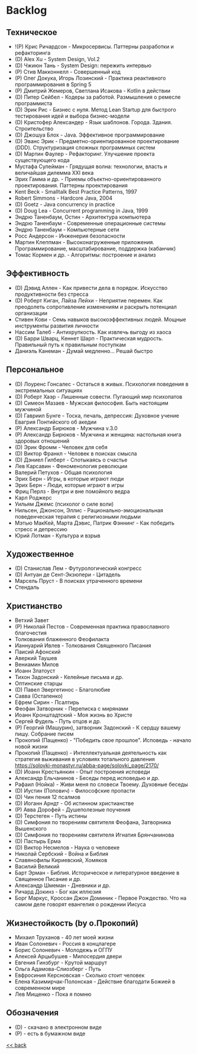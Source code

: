 # Backlog

## Техническое

- !(P) Крис Ричардсон - Микросервисы. Паттерны разработки и рефакторинга
- (D) Alex Xu - System Design, Vol.2
- (D) Чжиюн Тань - System Design: пережить интервью
- (P) Стив Макконнелл - Совершенный код
- (P) Олег Докука, Игорь Лозинский - Практика реактивного программирования в Spring 5
- (P) Дмитрий Жемеров, Светлана Исакова - Kotlin в действии
- (D) Питер Сейбел - Кодеры за работой. Размышления о ремесле программиста
- (D) Эрик Рис - Бизнес с нуля. Метод Lean Startup для быстрого тестирования идей и выбора бизнес-модели
- (D) Кристофер Александер - Язык шаблонов. Города. Здания. Строительство
- (D) Джошуа Блох - Java. Эффективное программирование
- (D) Эванс Эрик - Предметно-ориентированное проектирование (DDD). Структуризация сложных программных систем
- (D) Мартин Фаулер - Рефакторинг. Улучшение проекта существующего кода
- Мустафа Сулейман - Грядущая волна: технологии, власть и величайшая дилемма XXI века
- Эрих Гамма и др. - Приемы объектно-ориентированного проектирования. Паттерны проектирования
- Kent Beck - Smalltalk Best Practice Patterns, 1997
- Robert Simmons - Hardcore Java, 2004
- (D) Goetz - Java concurrency in practice
- (D) Doug Lea - Concurrent programming in Java, 1999
- Эндрю Таненбаум, Остин - Архитектура компьютера
- Эндрю Таненбаум - Современные операционные системы
- Эндрю Таненбаум - Компьютерные сети
- Росс Андерсон - Инженерия безопасности
- Мартин Клеппман - Высоконагруженные приложения. Программирование, масштабирование, поддержка (кабанчик)
- Томас Кормен и др. - Алгоритмы: построение и анализ

## Эффективность

- (D) Дэвид Аллен - Как привести дела в порядок. Искусство продуктивности без стресса
- (D) Роберт Киган, Лайза Лейхи - Неприятие перемен. Как преодолеть сопротивление изменениям и раскрыть потенциал
  организации
- Стивен Кови - Семь навыков высокоэффективных людей. Мощные инструменты развития личности
- Нассим Талеб - Антихрупкость. Как извлечь выгоду из хаоса
- (D) Барри Шварц, Кеннет Шарп - Практическая мудрость. Правильный путь к правильным поступкам
- Даниэль Канеман - Думай медленно... Решай быстро

## Персональное

- (D) Лоуренс Гонсалес - Остаться в живых. Психология поведения в экстремальных ситуациях
- (D) Роберт Хаэр - Лишенные совести. Пугающий мир психопатов
- (D) Симеон Мазаев - Мужская философия. Быть настоящим мужчиной
- (D) Гавриил Бунге - Тоска, печаль, депрессия: Духовное учение Евагрия Понтийского об акедии
- (P) Александр Бирюков - Мужчина v.3.0
- (P) Александр Бирюков - Мужчина и женщина: настольная книга здоровых отношений
- (D) Эрик Фромм - Человек для себя
- (D) Виктор Франкл - Человек в поисках смысла
- (D) Дэниел Гилберт - Спотыкаясь о счастье
- Лев Карсавин - Феноменология революции
- Валерий Петухов - Общая психология
- Эрих Берн - Игры, в которые играют люди
- Эрих Берн - Люди, которые играют в игры
- Фриц Перлз - Внутри и вне помойного ведра
- Карл Роджерс
- Уильям Джемс (психолог о силе воли)
- Нильсен, Джонсон, Эллис - Рационально-эмоциональная поведенческая терапия с религиозными людьми
- Мэтью МакКей, Марта Дэвис, Патрик Фэннинг - Как победить стресс и депрессию
- Юрий Лотман - Культура и взрыв

## Художественное

- (D) Станислав Лем - Футурологический конгресс
- (D) Антуан де Сент-Экзюпери - Цитадель
- Марсель Пруст - В поисках утраченного времени
- Стендаль

## Христианство

- Ветхий Завет
- (P) Николай Пестов - Современная практика православного благочестия
- Толкования блаженного Феофилакта
- Ианнуарий Ивлев - Толкования Священного Писания
- Паисий Афонский
- Аверкий Таушев
- Вениамин Милов
- Иоанн Златоуст
- Тихон Задонский - Келейные письма и др.
- Оптинские старцы
- (D) Павел Эвергетинос - Благолюбие
- Савва (Остапенко)
- Ефрем Сирин - Псалтирь
- Феофан Затворник - Переписка с мирянами
- Иоанн Кронштадтский - Моя жизнь во Христе
- Сергей Фудель - Путь отцов и др.
- (P) Георгий (Машурин), затворник Задонский - К сердцу вашему пишу. Собрание писем
- Прокопий (Пащенко) - "Победить свое прошлое". Исповедь - начало новой жизни
- Прокопий (Пащенко) - Интеллектуальная деятельность как стратегия выживания в условиях тотального давления
  https://solovki-monastyr.ru/abba-page/solovki_page/2170/
- (D) Иоанн Крестьянкин - Опыт построения исповеди
- Александр Ельчанинов - Беседы перед исповедью и др.
- Рафаил (Нойка) - Живи меня по словеси Твоему. Духовные беседы
- (D) Иустин (Попович) - Философские пропасти
- (D) Чин пения 12 псалмов
- (D) Иоганн Арндт - Об истинном христианстве
- (P) Авва Дорофей - Душеполезные поучения
- (D) Терстеген - Путь истины
- (D) Симфония по творениям святителя Феофана, Затворника Вышенского
- (D) Симфония по творениям святителя Игнатия Брянчанинова
- (D) Пастырь Ерма
- (D) Виктор Несмелов - Наука о человеке
- Николай Сербский - Война и Библия
- Славянофилы Кириевский, Хомяков
- Василий Великий
- Барт Эрман - Библия. Историческое и литературное введение в Священное Писание и др.
- Александр Шмеман - Дневники и др.
- Ричард Докинз - Бог как иллюзия
- Борг Маркус, Кроссан Джон Доминик - Первое Рождество. Что на самом деле говорят евангелия о рождении Иисуса

## Жизнестойкость (by о.Прокопий)

- Михаил Труханов - 40 лет моей жизни
- Иван Солоневич - Россия в концлагере
- Борис Солоневич - Молодежь и ОГПУ
- Алексей Арцыбушев - Милосердия двери
- Евгения Гинзбург - Крутой маршрут
- Ольга Адамова-Слиозберг - Путь
- Евфросиния Керсновская - Сколько стоит человек
- Елена Казимирчак-Полонская - Действие благодати Божией в современном мире
- Лев Мищенко - Пока я помню

## Обозначения

- (D) - скачано в электронном виде
- (P) - есть в бумажном виде

[<< back](README.md)
